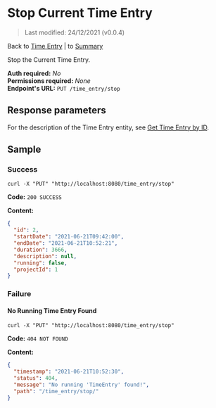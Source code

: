 # Stop Current Time Entry

> Last modified: 24/12/2021 (v0.0.4)

Back to [Time Entry](../Time%20Entry.md) | to [Summary](../../README.md)

Stop the Current Time Entry.

**Auth required:** _No_  
**Permissions required:** _None_  
**Endpoint's URL:** `PUT /time_entry/stop`

## Response parameters

For the description of the Time Entry entity, see [Get Time Entry by ID](Get-Time-Entry-by-ID.md).

## Sample

### Success

```shell
curl -X "PUT" "http://localhost:8080/time_entry/stop"
```

**Code:** `200 SUCCESS`

**Content:**

```json
{
  "id": 2,
  "startDate": "2021-06-21T09:42:00",
  "endDate": "2021-06-21T10:52:21",
  "duration": 3666,
  "description": null,
  "running": false,
  "projectId": 1
}
```

### Failure

#### No Running Time Entry Found

```shell
curl -X "PUT" "http://localhost:8080/time_entry/stop"
```

**Code:** `404 NOT FOUND`

**Content:**

```json
{
  "timestamp": "2021-06-21T10:52:30",
  "status": 404,
  "message": "No running 'TimeEntry' found!",
  "path": "/time_entry/stop/"
}
```
